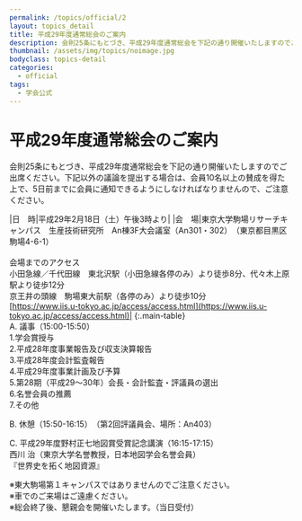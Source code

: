 ```yaml
---
permalink: /topics/official/2
layout: topics_detail
title: 平成29年度通常総会のご案内
description: 会則25条にもとづき、平成29年度通常総会を下記の通り開催いたしますのでご出席ください。下記以外の議論を提出する場合は、会員10名以上の賛成を得た上で、5日前までに会員に通知できるようにしなければなりませんので、ご注意ください。
thumbnail: /assets/img/topics/noimage.jpg
bodyclass: topics-detail
categories:
  - official
tags:
  - 学会公式
---
```


# 平成29年度通常総会のご案内

会則25条にもとづき、平成29年度通常総会を下記の通り開催いたしますのでご出席ください。下記以外の議論を提出する場合は、会員10名以上の賛成を得た上で、5日前までに会員に通知できるようにしなければなりませんので、ご注意ください。

|日　時|平成29年2月18日（土）午後3時より|
|会　場|東京大学駒場リサーチキャンパス　生産技術研究所　An棟3F大会議室（An301・302）　（東京都目黒区駒場4-6-1）<br><br>会場までのアクセス<br>小田急線／千代田線　東北沢駅（小田急線各停のみ）より徒歩8分、代々木上原駅より徒歩12分<br>京王井の頭線　駒場東大前駅（各停のみ）より徒歩10分<br>[https://www.iis.u-tokyo.ac.jp/access/access.html](https://www.iis.u-tokyo.ac.jp/access/access.html)|
{:.main-table}
<br>
A. 議事（15:00-15:50）<br>
1.学会賞授与<br>
2.平成28年度事業報告及び収支決算報告<br>
3.平成28年度会計監査報告<br>
4.平成29年度事業計画及び予算<br>
5.第28期（平成29～30年）会長・会計監査・評議員の選出<br>
6.名誉会員の推薦<br>
7.その他<br>

B. 休憩（15:50-16:15）　（第2回評議員会、場所：An403）<br>

C. 平成29年度野村正七地図賞受賞記念講演（16:15-17:15）<br>
西川 治（東京大学名誉教授，日本地図学会名誉会員）<br>
『世界史を拓く地図資源』<br>

※東大駒場第１キャンパスではありませんのでご注意ください。<br>
※車でのご来場はご遠慮ください。<br>
※総会終了後、懇親会を開催いたします。（当日受付）<br>
